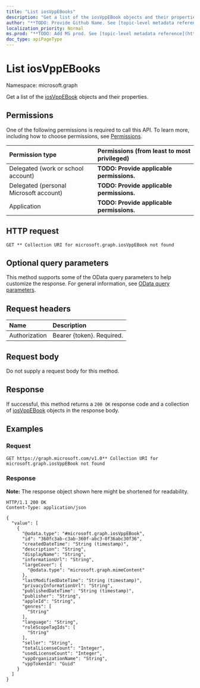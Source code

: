 ```yaml
---
title: "List iosVppEBooks"
description: "Get a list of the iosVppEBook objects and their properties."
author: "**TODO: Provide Github Name. See [topic-level metadata reference](https://msgo.azurewebsites.net/add/document/guidelines/metadata.html#topic-level-metadata)**"
localization_priority: Normal
ms.prod: "**TODO: Add MS prod. See [topic-level metadata reference](https://msgo.azurewebsites.net/add/document/guidelines/metadata.html#topic-level-metadata)**"
doc_type: apiPageType
---
```


# List iosVppEBooks
Namespace: microsoft.graph



Get a list of the [iosVppEBook](../resources/iosvppebook.md) objects and their properties.

## Permissions
One of the following permissions is required to call this API. To learn more, including how to choose permissions, see [Permissions](/graph/permissions-reference).

|Permission type|Permissions (from least to most privileged)|
|:---|:---|
|Delegated (work or school account)|**TODO: Provide applicable permissions.**|
|Delegated (personal Microsoft account)|**TODO: Provide applicable permissions.**|
|Application|**TODO: Provide applicable permissions.**|

## HTTP request

<!-- {
  "blockType": "ignored"
}
-->
``` http
GET ** Collection URI for microsoft.graph.iosVppEBook not found
```

## Optional query parameters
This method supports some of the OData query parameters to help customize the response. For general information, see [OData query parameters](/graph/query-parameters).

## Request headers
|Name|Description|
|:---|:---|
|Authorization|Bearer {token}. Required.|

## Request body
Do not supply a request body for this method.

## Response

If successful, this method returns a `200 OK` response code and a collection of [iosVppEBook](../resources/iosvppebook.md) objects in the response body.

## Examples

### Request
<!-- {
  "blockType": "request",
  "name": "list_iosvppebook"
}
-->
``` http
GET https://graph.microsoft.com/v1.0** Collection URI for microsoft.graph.iosVppEBook not found
```


### Response
**Note:** The response object shown here might be shortened for readability.
<!-- {
  "blockType": "response",
  "truncated": true,
  "@odata.type": "Collection(microsoft.graph.iosVppEBook)"
}
-->
``` http
HTTP/1.1 200 OK
Content-Type: application/json

{
  "value": [
    {
      "@odata.type": "#microsoft.graph.iosVppEBook",
      "id": "360fc3ab-c3ab-360f-abc3-0f36abc30f36",
      "createdDateTime": "String (timestamp)",
      "description": "String",
      "displayName": "String",
      "informationUrl": "String",
      "largeCover": {
        "@odata.type": "microsoft.graph.mimeContent"
      },
      "lastModifiedDateTime": "String (timestamp)",
      "privacyInformationUrl": "String",
      "publishedDateTime": "String (timestamp)",
      "publisher": "String",
      "appleId": "String",
      "genres": [
        "String"
      ],
      "language": "String",
      "roleScopeTagIds": [
        "String"
      ],
      "seller": "String",
      "totalLicenseCount": "Integer",
      "usedLicenseCount": "Integer",
      "vppOrganizationName": "String",
      "vppTokenId": "Guid"
    }
  ]
}
```

